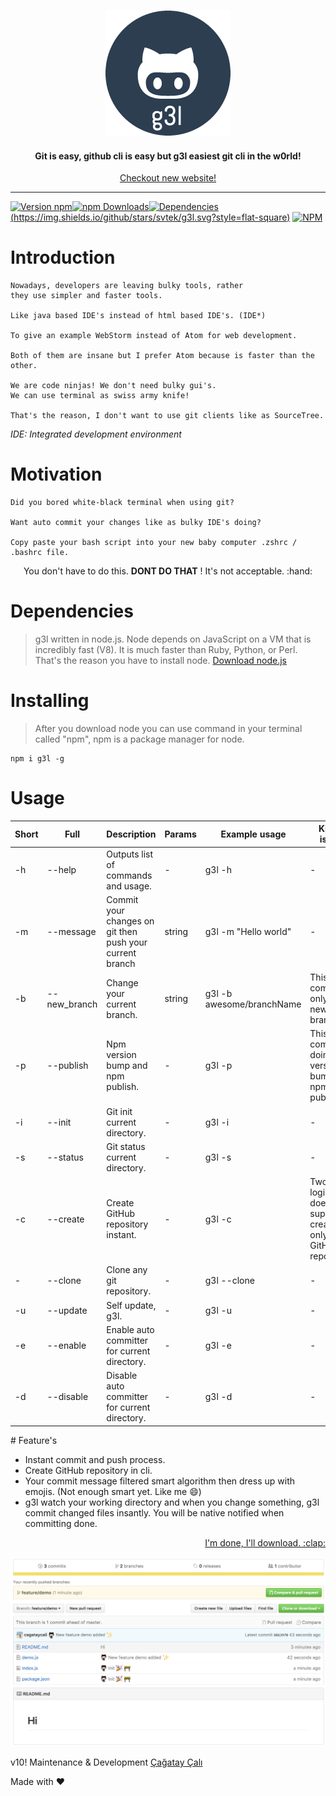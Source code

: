 <h3 align="center">
  <img src="images/g3l_midnight.png" alt="g3l logo" />
</h3>
<h4 align="center">
  Git is easy, github cli is easy but <b>g3l</b> easiest git cli in the w0rld!
</h4>
<p align="center">
    <a href="https://g3l.download">Checkout new website!</a>
</p>

------------------

[![Version npm](https://img.shields.io/npm/v/g3l.svg?style=flat-square)](https://www.npmjs.com/package/g3l)[![npm Downloads](https://img.shields.io/npm/dm/g3l.svg?style=flat-square)](https://www.npmjs.com/package/g3l)[![Dependencies](https://img.shields.io/david/svtek/g3l.svg?style=flat-square)](https://david-dm.org/svtek/g3l.svg)
[(https://img.shields.io/github/stars/svtek/g3l.svg?style=flat-square)](https://github.com/svtek/g3l/stargazers)
[![NPM](https://nodei.co/npm/g3l.png?downloads=true&downloadRank=true&stars=true)](https://nodei.co/npm/g3l/)


# Introduction

    Nowadays, developers are leaving bulky tools, rather
    they use simpler and faster tools.

    Like java based IDE's instead of html based IDE's. (IDE*)

    To give an example WebStorm instead of Atom for web development.

    Both of them are insane but I prefer Atom because is faster than the other.

    We are code ninjas! We don't need bulky gui's.
    We can use terminal as swiss army knife!

    That's the reason, I don't want to use git clients like as SourceTree.


<i>IDE: Integrated development environment</i>

# Motivation

    Did you bored white-black terminal when using git?

    Want auto commit your changes like as bulky IDE's doing?

    Copy paste your bash script into your new baby computer .zshrc / .bashrc file.

<p align="center">
You don't have to do this. <b>DONT DO THAT</b> !
It's not acceptable. :hand:
</p>


# Dependencies

> g3l written in node.js. Node depends on  JavaScript on a VM that is incredibly fast (V8). It is much faster than Ruby, Python, or Perl.
That's the reason you have to install node.
[Download node.js](https://nodejs.org/en/download/)

# Installing

> After you download node you can use command in your terminal called "npm", npm is a package manager for node.

```
npm i g3l -g
```

# Usage
| Short | Full | Description | Params | Example usage | Known issues |
|-------|--------------|----------------------------------------------------------|--------|---------------------------|-----------------------------------------------------------------------|
| -h | --help | Outputs list of commands and usage. | - | g3l -h | - |
| -m | --message | Commit your changes on git then push your current branch | string | g3l -m "Hello world" | - |
| -b | --new_branch | Change your current branch. | string | g3l -b awesome/branchName | This command only create new branch. |
| -p | --publish | Npm version bump and npm publish. | - | g3l -p | This command doing version bump with npm publish. |
| -i | --init | Git init current directory. | - | g3l -i | - |
| -s | --status | Git status current directory. | - | g3l -s | - |
| -c | --create | Create GitHub repository instant. | - | g3l -c | Two factor logins doesn't supporting, creates only GitHub repository. |
| - | --clone | Clone any git repository. | - | g3l --clone | - |
| -u | --update | Self update, g3l. | - | g3l -u | - |
| -e | --enable | Enable auto committer for current directory. | - | g3l -e | - |
| -d | --disable | Disable auto committer for current directory. | - | g3l -d | - |



# Feature's              
+ Instant commit and push process.
+ Create GitHub repository in cli.
+ Your commit message filtered smart algorithm then dress up with emojis. (Not enough smart yet. Like me :smile:)
+ g3l watch your working directory and when you change something, g3l commit changed files insantly. You will be native notified when committing done.

<p align="right"><a href="#top">I'm done, I'll download. :clap:</a></p>

![Demo](images/demo.png)

v10!
Maintenance & Development [Çağatay Çalı](http://github.com/cagataycali)

Made with :heart:
